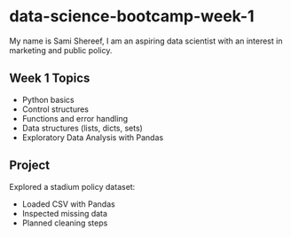 # data-science-bootcamp-week-1

My name is Sami Shereef, I am an aspiring data scientist with an interest in marketing and public policy.

## Week 1 Topics
- Python basics
- Control structures
- Functions and error handling
- Data structures (lists, dicts, sets)
- Exploratory Data Analysis with Pandas

## Project
Explored a stadium policy dataset:
- Loaded CSV with Pandas
- Inspected missing data
- Planned cleaning steps
